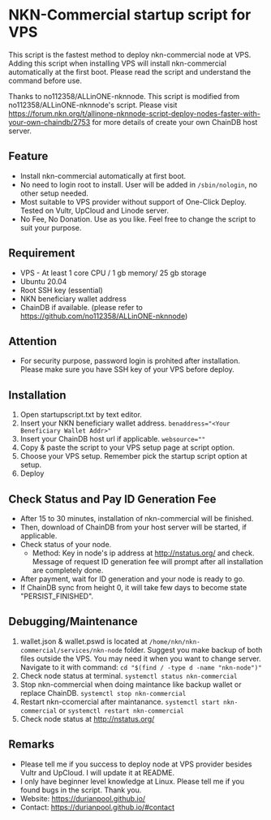 # NKN-Commercial startup script for VPS

This script is the fastest method to deploy nkn-commercial node at VPS. 
Adding this script when installing VPS will install nkn-commercial automatically at the first boot.
Please read the script and understand the command before use.

Thanks to no112358/ALLinONE-nknnode. This script is modified from no112358/ALLinONE-nknnode's script.
Please visit https://forum.nkn.org/t/allinone-nknnode-script-deploy-nodes-faster-with-your-own-chaindb/2753 for more details of create your own ChainDB host server. 

## Feature
- Install nkn-commercial automatically at first boot. 
- No need to login root to install. User will be added in `/sbin/nologin`, no other setup needed.
- Most suitable to VPS provider without support of One-Click Deploy. Tested on Vultr, UpCloud and Linode server.
- No Fee, No Donation.  Use as you like. Feel free to change the script to suit your purpose. 

## Requirement
- VPS - At least 1 core CPU / 1 gb memory/ 25 gb storage
- Ubuntu 20.04
- Root SSH key (essential)
- NKN beneficiary wallet address
- ChainDB if available. (please refer to https://github.com/no112358/ALLinONE-nknnode)

## Attention
- For security purpose, password login is prohited after installation. Please make sure you have SSH key of your VPS before deploy. 

## Installation
1. Open startupscript.txt by text editor. 
2. Insert your NKN beneficiary wallet address. `benaddress="<Your Beneficiary Wallet Addr>"`
3. Insert your ChainDB host url if applicable. `websource=""`
4. Copy & paste the script to your VPS setup page at script option.
5. Choose your VPS setup. Remember pick the startup script option at setup.
6. Deploy

## Check Status and Pay ID Generation Fee
- After 15 to 30  minutes, installation of nkn-commercial will be finished. 
- Then, download of ChainDB from your host server will be started, if applicable. 
- Check status of your node.
   - Method: Key in node's ip address at http://nstatus.org/ and check. Message of request ID generation fee will prompt after all installation are completely done.
- After payment,  wait for ID generation and your node is ready to go.
- If ChainDB sync from height 0, it will take few days to become state "PERSIST_FINISHED".

## Debugging/Maintenance
1. wallet.json & wallet.pswd is located at `/home/nkn/nkn-commercial/services/nkn-node` folder. Suggest you make backup of both files outside the VPS. You may need it when you want to change server. Navigate to it with command: `cd "$(find / -type d -name "nkn-node")"`
2. Check node status at terminal. `systemctl status nkn-commercial`
3. Stop nkn-commercial when doing maintance like backup wallet or replace ChainDB. `systemctl stop nkn-commercial`
4. Restart nkn-ccomercial after maintanance. `systemctl start nkn-commercial` or `systemctl restart nkn-commercial`
5. Check node status at http://nstatus.org/

## Remarks
- Please tell me if you success to deploy node at VPS provider besides Vultr and UpCloud. I will update it at README.
- I only have beginner level knowledge at Linux. Please tell me if you found bugs in the script. Thank you. 
- Website: https://durianpool.github.io/
- Contact: https://durianpool.github.io/#contact

